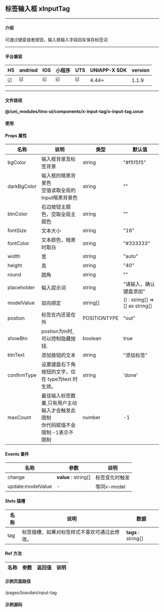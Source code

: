 
## 标签输入框 xInputTag

***

#### 介绍

可通过键盘或者按钮，输入框输入字段回车保存标签词

***

#### 平台兼容

| H5 | andriod | IOS | 小程序 | UTS | UNIAPP-X SDK | version |
| --- | --- | --- | --- | --- | --- | --- |
| ☑ | ☑️ | ☑️ | ☑️ | ☑️ | 4.44+ | 1.1.9 |

***

#### 文件路径

**@/uni_modules/tmx-ui/components/x-input-tag/x-input-tag.uvue**

#### 使用

<x-input-tag></x-input-tag>

#### Props 属性

| 名称 | 说明 | 类型 | 默认值 |
| ------ | ---- | ---- | ---- |
| bgColor | 输入框背景及标签背景 | string | "#f5f5f5" |
| darkBgColor | 输入框的暗黑背景色<br>空值读取全局的Input暗黑背景色 | string | "" |
| btnColor | 右边按钮主题色，空取全局主题色 | string | "" |
| fontSize | 文本大小 | string | "16" |
| fontColor | 文本颜色，暗黑时取白 | string | "#333333" |
| width | 宽 | string | "auto" |
| height | 高 | string | "40" |
| round | 圆角 | string | "" |
| placeholder | 输入提示词 | string | "请输入，确认键盘添加" |
| modelValue | 双向绑定 | string[] | () : string[] => [] as string[] |
| postion | 标签在内还是在外 | POSITIONTYPE | "out" |
| showBtn | postion为in时,可以控制隐藏按钮. | boolean | true |
| btnText | 添加按钮的文本 | string | "添加标签" |
| confirmType | 设置键盘右下角按钮的文字，仅在 type为text 时生效。 | string | 'done' |
| maxCount | 最佳输入标签数量,只有用户主动输入才会触发此限制<br>你代码赋值不会限制.-1表示不限制 | number | -1 |



#### Events 事件

| 名称 | 参数 | 说明 |
| ------ | ---- | ---- |
| change | **value** : string[] | 标签变化时触发 |
| update:modelValue | - | 等同v-model |


#### Slots 插槽

| 名称 | 说明 | 数据 |
| ------ | ---- | ---- |
| tag | 标签插槽，如果对标签样式不喜欢可通过此修改。 | **tags** : string[]<br> |


#### Ref 方法

| 名称 | 参数 | 返回值 | 说明 |
| ------ | ---- | ---- | ---- |


#### 示例页面路径

/pages/biaodan/input-tag

#### 示例源码

<template>
	<!-- #ifdef APP -->
	<scroll-view style="flex:1">
	<!-- #endif -->
	<!-- #ifdef MP-WEIXIN -->
	<page-meta :page-style="`background-color:${xThemeConfigBgColor}`">
		<navigation-bar :background-color="xThemeConfigNavBgColor" :front-color="xThemeConfigNavFontColor"></navigation-bar>
	</page-meta>
	<!-- #endif -->
		<x-sheet>
			<x-text font-size="18" class=" text-weight-b mb-8">标签输入框 xInputTag</x-text>
			<x-text color="#999999" >用来自定分类时使用</x-text>
		</x-sheet>
		<x-sheet>
			<x-text font-size="18" class=" text-weight-b mb-8">默认标签在输入框内</x-text>
			<x-input-tag v-model="keywords"></x-input-tag>
		</x-sheet>
		<x-sheet>
			<x-text font-size="18" class=" text-weight-b mb-8">让标签在输入框内</x-text>
			<x-input-tag postion="in" placeholder="输入,确认添加" v-model="keywords"></x-input-tag>
		</x-sheet>
	<!-- #ifdef APP -->
	</scroll-view>
	<!-- #endif -->
</template>

<script>
	export default {
		data() {
			return {
				keywords: ['测试标签', '权限设置', '产品销售']
			};
		}
	}
</script>

<style lang="scss">

</style>
		
